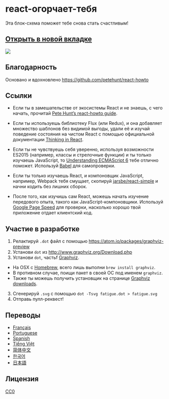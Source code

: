 # react-огорчает-тебя
Эта блок-схема поможет тебе снова стать счастливым!

## <a href='https://cdn.rawgit.com/Sacret/react-makes-you-sad/master/fatigue.svg' target='_blank'>Открыть в новой вкладке</a>

<img src='https://cdn.rawgit.com/Sacret/react-makes-you-sad/master/fatigue.svg'>

## Благодарность

Основано и вдохновлено https://github.com/petehunt/react-howto

## Ссылки

* Если ты в замешательстве от экосистемы React и не знаешь, с чего начать, прочитай <a href="https://github.com/petehunt/react-howto" target="_blank">Pete Hunt’s react-howto guide</a>.

* Если ты используешь библиотеку Flux (или Redux), и она добавляет множество шаблонов без видимой выгоды, удали её и изучай поведение состояния на чистом React с помощью официальной документации <a href="https://facebook.github.io/react/docs/thinking-in-react.html" target="_blank">Thinking in React</a>.

* Если ты не чувствуешь себя уверенно, используя возможности ES2015 (например, классы и стрелочные функции) и ты только изучаешь JavaScript, то <a href="https://leanpub.com/understandinges6/read" target="_blank">Understanding ECMAScript 6</a> тебе отлично поможет. Используй <a href="https://babeljs.io/repl/" target="_blank">Babel</a> для самопроверки.

* Если ты только изучаешь React, и компоновщик JavaScript, например, Webpack тебя смущает, скопируй <a href="https://github.com/jarsbe/react-simple" target="_blank">jarsbe/react-simple</a> и начни кодить без лишних сборок.

* После того, как изучишь сам React, можешь начать изучение передового опыта, такого как JavaScript-компоновщики. Используй [Google Page Speed](https://developers.google.com/speed/pagespeed/) для проверки, насколько хорошо твой приложение отдает клиентский код.

## Участие в разработке

1. Релактируй `.dot` файл с помощью https://atom.io/packages/graphviz-preview
2. Установи `dot` из http://www.graphviz.org/Download.php
2. Установи `dot`, частьf [Graphviz](http://www.graphviz.org/).
  * На OSX с [Homebrew](http://www.brew.sh), всего лишь выполни `brew install graphviz`.
  * В противном случае, поищи пакет в своей ОС под именем `graphviz`.
  * Также ты можешь получить установщик на странице [Graphviz downloads](http://www.graphviz.org/Download.php).
3. Сгенерируй `.svg` с помощью `dot -Tsvg fatigue.dot > fatigue.svg`
4. Отправь пулл-реквест!

## Переводы

- [Français](https://github.com/matteodelabre/react-vous-rend-triste)
- [Portuguese](https://github.com/brunogenaro/react-makes-you-sad)
- [Spanish](https://github.com/jvalen/react-makes-you-sad)
- [Tiếng Việt](https://github.com/petehouston/react-makes-you-sad)
- [简体中文](https://github.com/wyvernnot/react-makes-you-sad)
- [한국어](https://github.com/ehrudxo/react-makes-you-sad)
- [日本語](https://github.com/kuy/react-makes-you-sad)

## Лицензия

[CC0](https://wiki.creativecommons.org/wiki/CC0)
